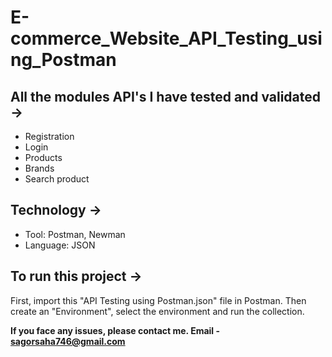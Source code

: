 # E-commerce_Website_API_Testing_using_Postman

## All the modules API's I have tested and validated ->
- Registration
- Login
- Products
- Brands
- Search product

## Technology ->
- Tool: Postman, Newman
- Language: JSON

## To run this project ->
First, import this "API Testing using Postman.json" file in Postman. Then create an "Environment", select the environment and run the collection.


**If you face any issues, please contact me.
Email - sagorsaha746@gmail.com**
